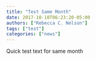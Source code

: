 ```yaml
---
title: "Test Same Month"
date: 2017-10-18T06:23:20-05:00
authors: ["Rebecca C. Nelson"]
tags: ["test"]
categories: ["news"]
---
```

Quick test text for same month
